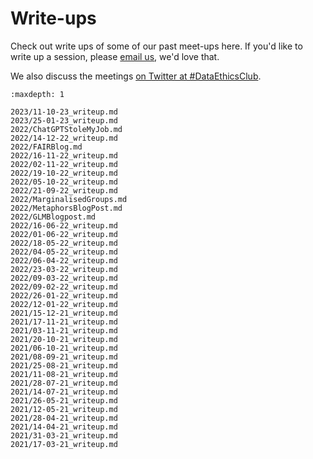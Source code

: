 # Write-ups

[//]: # (TODO: Link to appropriately in meetings.md)
[//]: # (TODO: Fix what's this banner in already written writeups and in the template writeup)

Check out write ups of some of our past meet-ups here. 
If you'd like to write up a session, please [email us](mailto:grp-ethicaldatascience@groups.bristol.ac.uk), we'd love that.

We also discuss the meetings [on Twitter at #DataEthicsClub](https://twitter.com/hashtag/DataEthicsClub).

```{toctree}
:maxdepth: 1

2023/11-10-23_writeup.md
2023/25-01-23_writeup.md
2022/ChatGPTStoleMyJob.md
2022/14-12-22_writeup.md
2022/FAIRBlog.md
2022/16-11-22_writeup.md
2022/02-11-22_writeup.md
2022/19-10-22_writeup.md
2022/05-10-22_writeup.md
2022/21-09-22_writeup.md
2022/MarginalisedGroups.md
2022/MetaphorsBlogPost.md
2022/GLMBlogpost.md
2022/16-06-22_writeup.md
2022/01-06-22_writeup.md
2022/18-05-22_writeup.md
2022/04-05-22_writeup.md
2022/06-04-22_writeup.md
2022/23-03-22_writeup.md
2022/09-03-22_writeup.md
2022/09-02-22_writeup.md
2022/26-01-22_writeup.md
2022/12-01-22_writeup.md
2021/15-12-21_writeup.md
2021/17-11-21_writeup.md
2021/03-11-21_writeup.md
2021/20-10-21_writeup.md
2021/06-10-21_writeup.md
2021/08-09-21_writeup.md
2021/25-08-21_writeup.md
2021/11-08-21_writeup.md
2021/28-07-21_writeup.md
2021/14-07-21_writeup.md
2021/26-05-21_writeup.md
2021/12-05-21_writeup.md
2021/28-04-21_writeup.md
2021/14-04-21_writeup.md
2021/31-03-21_writeup.md
2021/17-03-21_writeup.md
```
